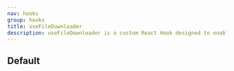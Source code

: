 ```yaml
---
nav: hooks
group: hooks
title: useFileDownloader
description: useFileDownloader is a custom React Hook designed to enable file downloads within React components. It allows users to trigger file downloads by providing a file URL and an optional filename. The hook utilizes the fetch API to fetch the file from the given URL and initiates the download using an anchor (a) element without the need for streamsaver or CORS proxies. This hook offers a convenient way to implement file downloads in React components.
---
```


## Default

<code src="./demos/index.tsx" nopadding></code>
